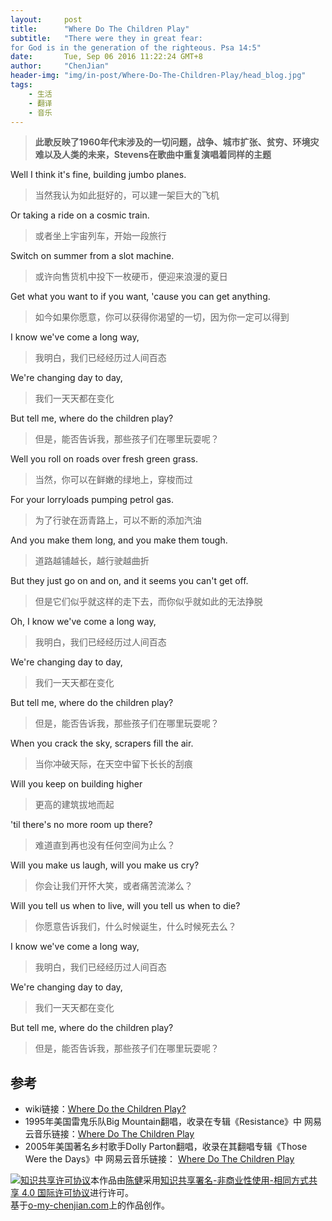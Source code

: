 ```yaml
---
layout:     post
title:      "Where Do The Children Play"
subtitle:   "There were they in great fear:
for God is in the generation of the righteous. Psa 14:5"
date:       Tue, Sep 06 2016 11:22:24 GMT+8
author:     "ChenJian"
header-img: "img/in-post/Where-Do-The-Children-Play/head_blog.jpg"
tags:
    - 生活
    - 翻译
    - 音乐
---
```


> **此歌反映了1960年代末涉及的一切问题，战争、城市扩张、贫穷、环境灾难以及人类的未来，Stevens在歌曲中重复演唱着同样的主题**

Well I think it's fine, building jumbo planes.

> 当然我认为如此挺好的，可以建一架巨大的飞机

Or taking a ride on a cosmic train.

> 或者坐上宇宙列车，开始一段旅行

Switch on summer from a slot machine.

> 或许向售货机中投下一枚硬币，便迎来浪漫的夏日

Get what you want to if you want, 'cause you can get anything.

> 如今如果你愿意，你可以获得你渴望的一切，因为你一定可以得到

I know we've come a long way,

> 我明白，我们已经经历过人间百态

We're changing day to day,

> 我们一天天都在变化

But tell me, where do the children play?

> 但是，能否告诉我，那些孩子们在哪里玩耍呢？

Well you roll on roads over fresh green grass.

> 当然，你可以在鲜嫩的绿地上，穿梭而过

For your lorryloads pumping petrol gas.

> 为了行驶在沥青路上，可以不断的添加汽油

And you make them long, and you make them tough.

> 道路越铺越长，越行驶越曲折

But they just go on and on, and it seems you can't get off.

> 但是它们似乎就这样的走下去，而你似乎就如此的无法挣脱

Oh, I know we've come a long way,

> 我明白，我们已经经历过人间百态

We're changing day to day,

> 我们一天天都在变化

But tell me, where do the children play?

> 但是，能否告诉我，那些孩子们在哪里玩耍呢？

When you crack the sky, scrapers fill the air.

> 当你冲破天际，在天空中留下长长的刮痕

Will you keep on building higher

> 更高的建筑拔地而起

'til there's no more room up there?

> 难道直到再也没有任何空间为止么？

Will you make us laugh, will you make us cry?

> 你会让我们开怀大笑，或者痛苦流涕么？

Will you tell us when to live, will you tell us when to die?

> 你愿意告诉我们，什么时候诞生，什么时候死去么？

I know we've come a long way,

> 我明白，我们已经经历过人间百态

We're changing day to day,

> 我们一天天都在变化

But tell me, where do the children play?

> 但是，能否告诉我，那些孩子们在哪里玩耍呢？

## 参考

* wiki链接：[Where Do the Children Play?](https://en.wikipedia.org/wiki/Where_Do_the_Children_Play%3F)
* 1995年美国雷鬼乐队Big Mountain翻唱，收录在专辑《Resistance》中
网易云音乐链接：[Where Do The Children Play](http://music.163.com/#/song?id=16780448)
* 2005年美国著名乡村歌手Dolly Parton翻唱，收录在其翻唱专辑《Those Were the Days》中
网易云音乐链接： [Where Do The Children Play](http://music.163.com/#/song?id=17406095)


<a rel="license" href="http://creativecommons.org/licenses/by-nc-sa/4.0/"><img alt="知识共享许可协议" style="border-width:0" src="https://i.creativecommons.org/l/by-nc-sa/4.0/88x31.png" /></a>本作品由<a xmlns:cc="http://creativecommons.org/ns#" href="https://o-my-chenjian.com/2016/09/06/Where-Do-The-Children-Play/" property="cc:attributionName" rel="cc:attributionURL">陈健</a>采用<a rel="license" href="http://creativecommons.org/licenses/by-nc-sa/4.0/">知识共享署名-非商业性使用-相同方式共享 4.0 国际许可协议</a>进行许可。<br />基于<a xmlns:dct="http://purl.org/dc/terms/" href="o-my-chenjian.com" rel="dct:source">o-my-chenjian.com</a>上的作品创作。
